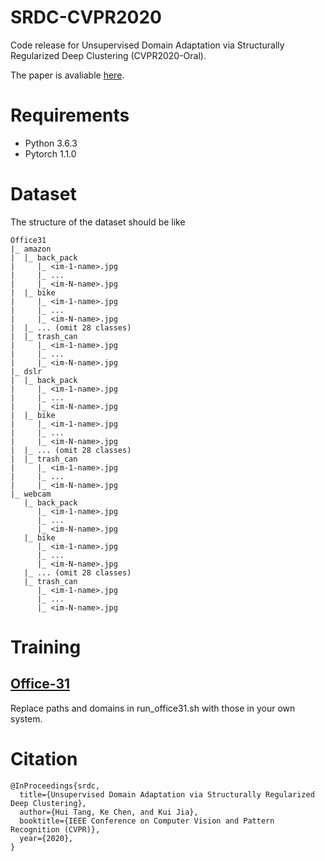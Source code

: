 # SRDC-CVPR2020
Code release for Unsupervised Domain Adaptation via Structurally Regularized Deep Clustering (CVPR2020-Oral).

The paper is avaliable [here](http://arxiv.org/abs/2003.08607).

# Requirements
- Python 3.6.3
- Pytorch 1.1.0

# Dataset
The structure of the dataset should be like
```
Office31
|_ amazon
|  |_ back_pack
|     |_ <im-1-name>.jpg
|     |_ ...
|     |_ <im-N-name>.jpg
|  |_ bike
|     |_ <im-1-name>.jpg
|     |_ ...
|     |_ <im-N-name>.jpg
|  |_ ... (omit 28 classes)
|  |_ trash_can
|     |_ <im-1-name>.jpg
|     |_ ...
|     |_ <im-N-name>.jpg
|_ dslr
|  |_ back_pack
|     |_ <im-1-name>.jpg
|     |_ ...
|     |_ <im-N-name>.jpg
|  |_ bike
|     |_ <im-1-name>.jpg
|     |_ ...
|     |_ <im-N-name>.jpg
|  |_ ... (omit 28 classes)
|  |_ trash_can
|     |_ <im-1-name>.jpg
|     |_ ...
|     |_ <im-N-name>.jpg
|_ webcam
   |_ back_pack
      |_ <im-1-name>.jpg
      |_ ...
      |_ <im-N-name>.jpg
   |_ bike
      |_ <im-1-name>.jpg
      |_ ...
      |_ <im-N-name>.jpg
   |_ ... (omit 28 classes)
   |_ trash_can
      |_ <im-1-name>.jpg
      |_ ...
      |_ <im-N-name>.jpg
```
# Training
## [Office-31](https://drive.google.com/file/d/0B4IapRTv9pJ1WGZVd1VDMmhwdlE/view)
Replace paths and domains in run_office31.sh with those in your own system.

# Citation
```
@InProceedings{srdc,   
  title={Unsupervised Domain Adaptation via Structurally Regularized Deep Clustering},   
  author={Hui Tang, Ke Chen, and Kui Jia},   
  booktitle={IEEE Conference on Computer Vision and Pattern Recognition (CVPR)},   
  year={2020},
}
```
